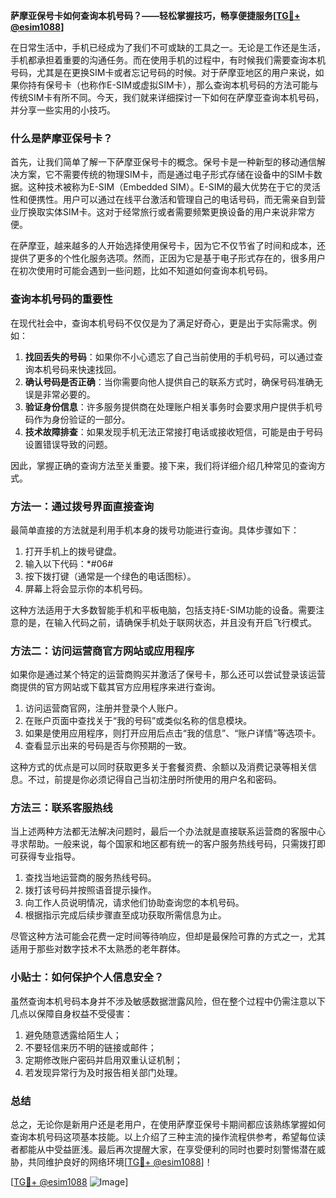 **萨摩亚保号卡如何查询本机号码？——轻松掌握技巧，畅享便捷服务[[TG💪+ @esim1088](https://t.me/s/esim1088)]**

在日常生活中，手机已经成为了我们不可或缺的工具之一。无论是工作还是生活，手机都承担着重要的沟通任务。而在使用手机的过程中，有时候我们需要查询本机号码，尤其是在更换SIM卡或者忘记号码的时候。对于萨摩亚地区的用户来说，如果你持有保号卡（也称作E-SIM或虚拟SIM卡），那么查询本机号码的方法可能与传统SIM卡有所不同。今天，我们就来详细探讨一下如何在萨摩亚查询本机号码，并分享一些实用的小技巧。

### 什么是萨摩亚保号卡？

首先，让我们简单了解一下萨摩亚保号卡的概念。保号卡是一种新型的移动通信解决方案，它不需要传统的物理SIM卡，而是通过电子形式存储在设备中的SIM卡数据。这种技术被称为E-SIM（Embedded SIM）。E-SIM的最大优势在于它的灵活性和便携性。用户可以通过在线平台激活和管理自己的电话号码，而无需亲自到营业厅换取实体SIM卡。这对于经常旅行或者需要频繁更换设备的用户来说非常方便。

在萨摩亚，越来越多的人开始选择使用保号卡，因为它不仅节省了时间和成本，还提供了更多的个性化服务选项。然而，正因为它是基于电子形式存在的，很多用户在初次使用时可能会遇到一些问题，比如不知道如何查询本机号码。

### 查询本机号码的重要性

在现代社会中，查询本机号码不仅仅是为了满足好奇心，更是出于实际需求。例如：

1. **找回丢失的号码**：如果你不小心遗忘了自己当前使用的手机号码，可以通过查询本机号码来快速找回。
2. **确认号码是否正确**：当你需要向他人提供自己的联系方式时，确保号码准确无误是非常必要的。
3. **验证身份信息**：许多服务提供商在处理账户相关事务时会要求用户提供手机号码作为身份验证的一部分。
4. **技术故障排查**：如果发现手机无法正常接打电话或接收短信，可能是由于号码设置错误导致的问题。

因此，掌握正确的查询方法至关重要。接下来，我们将详细介绍几种常见的查询方式。

### 方法一：通过拨号界面直接查询

最简单直接的方法就是利用手机本身的拨号功能进行查询。具体步骤如下：

1. 打开手机上的拨号键盘。
2. 输入以下代码：*#06#
3. 按下拨打键（通常是一个绿色的电话图标）。
4. 屏幕上将会显示你的本机号码。

这种方法适用于大多数智能手机和平板电脑，包括支持E-SIM功能的设备。需要注意的是，在输入代码之前，请确保手机处于联网状态，并且没有开启飞行模式。

### 方法二：访问运营商官方网站或应用程序

如果你是通过某个特定的运营商购买并激活了保号卡，那么还可以尝试登录该运营商提供的官方网站或下载其官方应用程序来进行查询。

1. 访问运营商官网，注册并登录个人账户。
2. 在账户页面中查找关于“我的号码”或类似名称的信息模块。
3. 如果是使用应用程序，则打开应用后点击“我的信息”、“账户详情”等选项卡。
4. 查看显示出来的号码是否与你预期的一致。

这种方式的优点是可以同时获取更多关于套餐资费、余额以及消费记录等相关信息。不过，前提是你必须记得自己当初注册时所使用的用户名和密码。

### 方法三：联系客服热线

当上述两种方法都无法解决问题时，最后一个办法就是直接联系运营商的客服中心寻求帮助。一般来说，每个国家和地区都有统一的客户服务热线号码，只需拨打即可获得专业指导。

1. 查找当地运营商的服务热线号码。
2. 拨打该号码并按照语音提示操作。
3. 向工作人员说明情况，请求他们协助查询您的本机号码。
4. 根据指示完成后续步骤直至成功获取所需信息为止。

尽管这种方法可能会花费一定时间等待响应，但却是最保险可靠的方式之一，尤其适用于那些对数字技术不太熟悉的老年群体。

### 小贴士：如何保护个人信息安全？

虽然查询本机号码本身并不涉及敏感数据泄露风险，但在整个过程中仍需注意以下几点以保障自身权益不受侵害：

1. 避免随意透露给陌生人；
2. 不要轻信来历不明的链接或邮件；
3. 定期修改账户密码并启用双重认证机制；
4. 若发现异常行为及时报告相关部门处理。

### 总结

总之，无论你是新用户还是老用户，在使用萨摩亚保号卡期间都应该熟练掌握如何查询本机号码这项基本技能。以上介绍了三种主流的操作流程供参考，希望每位读者都能从中受益匪浅。最后再次提醒大家，在享受便利的同时也要时刻警惕潜在威胁，共同维护良好的网络环境[[TG💪+ @esim1088](https://t.me/s/esim1088)]！

[[TG💪+ @esim1088](https://t.me/s/esim1088) ![Image](https://i.postimg.cc/4NQfJmqS/Snipaste-2025-05-13-00-14-12.png)]